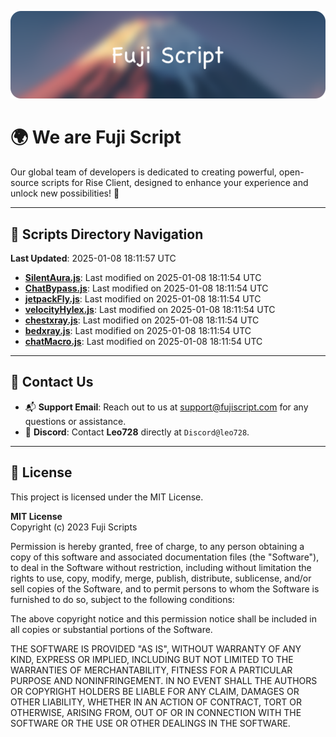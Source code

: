 ![Banner](.github/b.webp)

# 🌍 **We are Fuji Script**

Our global team of developers is dedicated to creating powerful, open-source scripts for Rise Client, designed to enhance your experience and unlock new possibilities! 🌟

---
<!-- SCRIPTS_NAVIGATION_START -->
## 📂 **Scripts Directory Navigation**

**Last Updated**: 2025-01-08 18:11:57 UTC

- **[SilentAura.js](scripts/SilentAura.js)**: Last modified on 2025-01-08 18:11:54 UTC
- **[ChatBypass.js](scripts/ChatBypass.js)**: Last modified on 2025-01-08 18:11:54 UTC
- **[jetpackFly.js](scripts/jetpackFly.js)**: Last modified on 2025-01-08 18:11:54 UTC
- **[velocityHylex.js](scripts/velocityHylex.js)**: Last modified on 2025-01-08 18:11:54 UTC
- **[chestxray.js](scripts/chestxray.js)**: Last modified on 2025-01-08 18:11:54 UTC
- **[bedxray.js](scripts/bedxray.js)**: Last modified on 2025-01-08 18:11:54 UTC
- **[chatMacro.js](scripts/chatMacro.js)**: Last modified on 2025-01-08 18:11:54 UTC

<!-- SCRIPTS_NAVIGATION_END -->

---

## 💬 **Contact Us**  
- 📬 **Support Email**: Reach out to us at [support@fujiscript.com](mailto:support@fujiscript.com) for any questions or assistance.  
- 💬 **Discord**: Contact **Leo728** directly at `Discord@leo728`.

---

## 📜 **License**

This project is licensed under the MIT License.  

**MIT License**  
Copyright (c) 2023 Fuji Scripts  

Permission is hereby granted, free of charge, to any person obtaining a copy of this software and associated documentation files (the "Software"), to deal in the Software without restriction, including without limitation the rights to use, copy, modify, merge, publish, distribute, sublicense, and/or sell copies of the Software, and to permit persons to whom the Software is furnished to do so, subject to the following conditions:  

The above copyright notice and this permission notice shall be included in all copies or substantial portions of the Software.  

THE SOFTWARE IS PROVIDED "AS IS", WITHOUT WARRANTY OF ANY KIND, EXPRESS OR IMPLIED, INCLUDING BUT NOT LIMITED TO THE WARRANTIES OF MERCHANTABILITY, FITNESS FOR A PARTICULAR PURPOSE AND NONINFRINGEMENT. IN NO EVENT SHALL THE AUTHORS OR COPYRIGHT HOLDERS BE LIABLE FOR ANY CLAIM, DAMAGES OR OTHER LIABILITY, WHETHER IN AN ACTION OF CONTRACT, TORT OR OTHERWISE, ARISING FROM, OUT OF OR IN CONNECTION WITH THE SOFTWARE OR THE USE OR OTHER DEALINGS IN THE SOFTWARE.  
